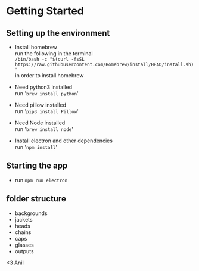# Getting Started

## Setting up the environment
 - Install homebrew\
run the following in the terminal\
`/bin/bash -c "$(curl -fsSL https://raw.githubusercontent.com/Homebrew/install/HEAD/install.sh)"`\
in order to install homebrew

 - Need python3 installed\
run '`brew install python`'

 - Need pillow installed\
run '`pip3 install Pillow`'

 - Need Node installed\
run '`brew install node`'

 - Install electron and other dependencies\
run '`npm install`'

## Starting the app
 - run `npm run electron`

## folder structure 
 - backgrounds
 - jackets
 - heads
 - chains
 - caps
 - glasses
 - outputs

<3 Anil
